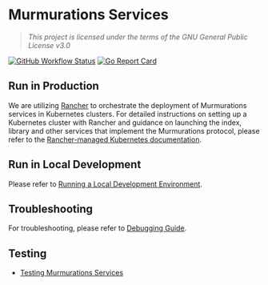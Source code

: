 # Murmurations Services

> _This project is licensed under the terms of the GNU General Public License v3.0_

[![GitHub Workflow Status](https://img.shields.io/github/actions/workflow/status/MurmurationsNetwork/MurmurationsServices/main.yaml?branch=main&style=flat-square)](https://github.com/MurmurationsNetwork/MurmurationsServices/actions)
[![Go Report Card](https://goreportcard.com/badge/github.com/MurmurationsNetwork/MurmurationsServices?style=flat-square)](https://goreportcard.com/report/github.com/MurmurationsNetwork/MurmurationsServices)

## Run in Production

We are utilizing [Rancher](https://www.rancher.com/) to orchestrate the deployment of Murmurations services in Kubernetes clusters. For detailed instructions on setting up a Kubernetes cluster with Rancher and guidance on launching the index, library and other services that implement the Murmurations protocol, please refer to the [Rancher-managed Kubernetes documentation](docs/rancher/README.md).

## Run in Local Development

Please refer to [Running a Local Development Environment](/docs/devops/run-local-dev.md).

## Troubleshooting

For troubleshooting, please refer to [Debugging Guide](/docs/debugging-guide/README.md).

## Testing

- [Testing Murmurations Services](/docs/testing/README.md)
